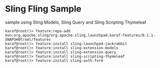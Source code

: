 Sling Fling Sample
==================

sample using Sling Models, Sling Query and Sling Scripting Thymeleaf

    karaf@root()> feature:repo-add mvn:org.apache.sling/org.apache.sling.launchpad.karaf-features/0.1.1-SNAPSHOT/xml/features
    karaf@root()> feature:install sling-launchpad-jackrabbit
    karaf@root()> feature:install sling-extension-models
    karaf@root()> feature:install sling-extension-query
    karaf@root()> feature:install sling-scripting-thymeleaf
    karaf@root()> feature:install sling-auth-form
